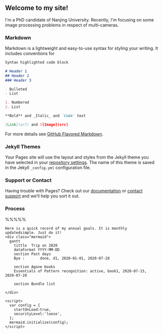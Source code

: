 ## Welcome to my site!
I'm a PhD candidate of Nanjing University. Recently, I'm focusing on some image processing problems in respect of multi-cameras.

<!-- You can use the [editor on GitHub](https://github.com/peiyaoooo/peiyaoooo.github.io/edit/master/index.md) to maintain and preview the content for your website in Markdown files.

Whenever you commit to this repository, GitHub Pages will run [Jekyll](https://jekyllrb.com/) to rebuild the pages in your site, from the content in your Markdown files. -->

### Markdown

Markdown is a lightweight and easy-to-use syntax for styling your writing. It includes conventions for

```markdown
Syntax highlighted code block

# Header 1
## Header 2
### Header 3

- Bulleted
- List

1. Numbered
2. List

**Bold** and _Italic_ and `Code` text

[Link](url) and ![Image](src)
```

For more details see [GitHub Flavored Markdown](https://guides.github.com/features/mastering-markdown/).

### Jekyll Themes

Your Pages site will use the layout and styles from the Jekyll theme you have selected in your [repository settings](https://github.com/peiyaoooo/peiyaoooo.github.io/settings). The name of this theme is saved in the Jekyll `_config.yml` configuration file.

### Support or Contact

Having trouble with Pages? Check out our [documentation](https://help.github.com/categories/github-pages-basics/) or [contact support](https://github.com/contact) and we’ll help you sort it out.

### Process 
<html>
  <body>
%%%%%    <script src="https://cdn.jsdelivr.net/npm/mermaid@8.6.0/dist/mermaid.min.js"></script>

    Here is a quick record of my annual goals. It is monthly updatedsimple. Just do it!
    <div class="mermaid">
      gantt
	    tittle	Trip on 2020
		dataFormat YYYY-MM-DD
		section Past days
		Bye : 		done, d1, 2020-01-01, 2020-07-28
		
		section Agone books
		Essentials of Pattern recognition: active, book1, 2020-07-15, 2020-07-28
		
		section Bundle list

    </div>
	
	<script>
      var config = {
        startOnLoad:true,
        securityLevel:'loose',
      };
      mermaid.initialize(config);
    </script>

  </body>
</html>